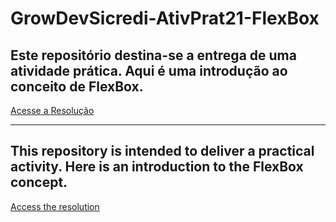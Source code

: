 # GrowDevSicredi-AtivPrat21-FlexBox
## Este repositório destina-se a entrega de uma atividade prática. Aqui é uma introdução ao conceito de FlexBox.
[Acesse a Resolução](https://pablogarcia48.github.io/GrowDevSicredi-AtivPrat21-FlexBox/)

-------------------------------------------------------

## This repository is intended to deliver a practical activity. Here is an introduction to the FlexBox concept.
[Access the resolution](https://pablogarcia48.github.io/GrowDevSicredi-AtivPrat21-FlexBox/)
